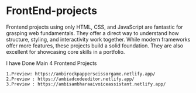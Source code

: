 # FrontEnd-projects
Frontend projects using only HTML, CSS, and JavaScript are fantastic for grasping web fundamentals. They offer a direct way to understand how structure, styling, and interactivity work together. While modern frameworks offer more features, these projects build a solid foundation. They are also excellent for showcasing core skills in a portfolio.

I have Done Main 4 Frontend Projects 
   
    1.Preview: https://ambirockpapperscissorgame.netlify.app/                                               
    2.Preview : https://ambiadcodeeditor.netlify.app/                                                                          
    3.Preview : https://ambisambharaaivoiceassistant.netlify.app/    
